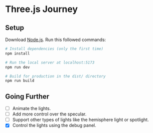 # Three.js Journey

## Setup

Download [Node.js](https://nodejs.org/en/download/).
Run this followed commands:

```bash
# Install dependencies (only the first time)
npm install

# Run the local server at localhost:5173
npm run dev

# Build for production in the dist/ directory
npm run build
```

## Going Further

- [ ] Animate the lights.
- [ ] Add more control over the specular.
- [ ] Support other types of lights like the hemisphere light or spotlight.
- [x] Control the lights using the debug panel.
